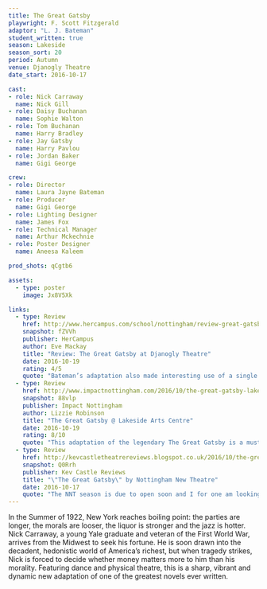 ```yaml
---
title: The Great Gatsby
playwright: F. Scott Fitzgerald
adaptor: "L. J. Bateman"
student_written: true
season: Lakeside
season_sort: 20
period: Autumn
venue: Djanogly Theatre
date_start: 2016-10-17

cast:
- role: Nick Carraway
  name: Nick Gill
- role: Daisy Buchanan
  name: Sophie Walton
- role: Tom Buchanan
  name: Harry Bradley
- role: Jay Gatsby
  name: Harry Pavlou
- role: Jordan Baker
  name: Gigi George

crew:
- role: Director
  name: Laura Jayne Bateman
- role: Producer
  name: Gigi George
- role: Lighting Designer
  name: James Fox
- role: Technical Manager
  name: Arthur Mckechnie
- role: Poster Designer
  name: Aneesa Kaleem

prod_shots: qCgtb6

assets:
  - type: poster
    image: Jx8V5Xk

links:
  - type: Review
    href: http://www.hercampus.com/school/nottingham/review-great-gatsby-djanogly-theatre
    snapshot: fZVVh
    publisher: HerCampus
    author: Eve Mackay
    title: "Review: The Great Gatsby at Djanogly Theatre"
    date: 2016-10-19
    rating: 4/5
    quote: "Bateman’s adaptation also made interesting use of a single white screen behind which actors were cast in silhouette, a technique that was really effective in showing two scenes simultaneously and creating a sense of history in the play. "
  - type: Review
    href: http://www.impactnottingham.com/2016/10/the-great-gatsby-lakeside-arts-centre/
    snapshot: 88vlp
    publisher: Impact Nottingham
    author: Lizzie Robinson
    title: "The Great Gatsby @ Lakeside Arts Centre"
    date: 2016-10-19
    rating: 8/10
    quote: "This adaptation of the legendary The Great Gatsby is a must see for any Fitzgerald fans out there, and this play can only make you love the novel even more! "
  - type: Review
    href: http://kevcastletheatrereviews.blogspot.co.uk/2016/10/the-great-gatsby-by-nottingham-new.html
    snapshot: Q0Rrh
    publisher: Kev Castle Reviews
    title: "\"The Great Gatsby\" by Nottingham New Theatre"
    date: 2016-10-17
    quote: "The NNT season is due to open soon and I for one am looking forward to seeing as much as I can of the season which will be performed at the New Theatre on the University campus. As a taster, this aperitif leaves me hungry for the main course.."
---
```


In the Summer of 1922, New York reaches boiling point: the parties are longer, the morals are looser, the liquor is stronger and the jazz is hotter. Nick Carraway, a young Yale graduate and veteran of the First World War, arrives from the Midwest to seek his fortune. He is soon drawn into the decadent, hedonistic world of America’s richest, but when tragedy strikes, Nick is forced to decide whether money matters more to him than his morality. Featuring dance and physical theatre, this is a sharp, vibrant and dynamic new adaptation of one of the greatest novels ever written.

